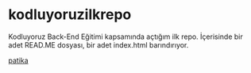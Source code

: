 # kodluyoruzilkrepo
Kodluyoruz Back-End Eğitimi kapsamında açtığım ilk repo.
İçerisinde bir adet READ.ME dosyası, bir adet index.html barındırıyor.

[patika](https://www.patika.dev/tr)
